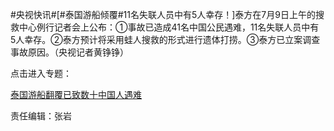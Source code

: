 #央视快讯#[#泰国游船倾覆#11名失联人员中有5人幸存！]泰方在7月9日上午的搜救中心例行记者会上公布：①事故已造成41名中国公民遇难，11名失联人员中有
5人幸存。②泰方预计将采用蛙人搜救的形式进行遗体打捞。③泰方已立案调查事故原因。（央视记者黄铮铮）

点击进入专题：

[泰国游船翻覆已致数十中国人遇难](http://news.sina.cn/zt_d/youchuan0705)

责任编辑：张岩

